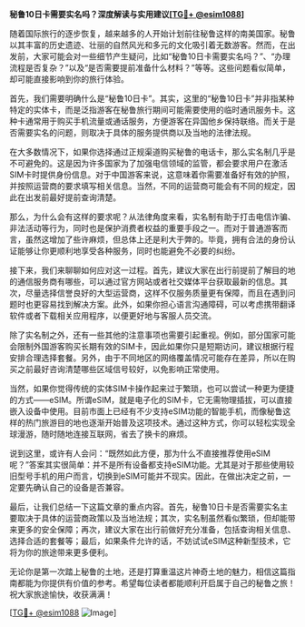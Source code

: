 **秘鲁10日卡需要实名吗？深度解读与实用建议[[TG💪+ @esim1088](https://t.me/s/esim1088)]**

随着国际旅行的逐步恢复，越来越多的人开始计划前往秘鲁这样的南美国家。秘鲁以其丰富的历史遗迹、壮丽的自然风光和多元的文化吸引着无数游客。然而，在出发前，大家可能会对一些细节产生疑问，比如“秘鲁10日卡需要实名吗？”、“办理流程是否复杂？”以及“是否需要提前准备什么材料？”等等。这些问题看似简单，却可能直接影响到你的旅行体验。

首先，我们需要明确什么是“秘鲁10日卡”。其实，这里的“秘鲁10日卡”并非指某种特定的实体卡，而是泛指游客在秘鲁旅行期间可能需要使用的临时通讯服务卡。这种卡通常用于购买手机流量或通话服务，方便游客在异国他乡保持联络。而关于是否需要实名的问题，则取决于具体的服务提供商以及当地的法律法规。

在大多数情况下，如果你选择通过正规渠道购买秘鲁的电话卡，那么实名制几乎是不可避免的。这是因为许多国家为了加强电信领域的监管，都会要求用户在激活SIM卡时提供身份信息。对于中国游客来说，这意味着你需要准备好有效的护照，并按照运营商的要求填写相关信息。当然，不同的运营商可能会有不同的规定，因此在出发前最好提前查询清楚。

那么，为什么会有这样的要求呢？从法律角度来看，实名制有助于打击电信诈骗、非法活动等行为，同时也是保护消费者权益的重要手段之一。而对于普通游客而言，虽然这增加了些许麻烦，但总体上还是利大于弊的。毕竟，拥有合法的身份认证能够让你更顺利地享受各种服务，同时也能避免不必要的纠纷。

接下来，我们来聊聊如何应对这一过程。首先，建议大家在出行前提前了解目的地的通信服务商有哪些，可以通过官方网站或者社交媒体平台获取最新的信息。其次，尽量选择信誉良好的大型运营商，这样不仅服务质量更有保障，而且在遇到问题时也更容易找到解决方案。此外，如果你担心语言沟通障碍，可以考虑携带翻译软件或者下载相关应用程序，以便更好地与客服人员交流。

除了实名制之外，还有一些其他的注意事项也需要引起重视。例如，部分国家可能会限制外国游客购买长期有效的SIM卡，因此如果你只是短期访问，建议根据行程安排合理选择套餐。另外，由于不同地区的网络覆盖情况可能存在差异，所以在购买之前最好咨询清楚哪些区域信号较好，以免影响正常使用。

当然，如果你觉得传统的实体SIM卡操作起来过于繁琐，也可以尝试一种更为便捷的方式——eSIM。所谓eSIM，就是电子化的SIM卡，它无需物理插拔，可以直接嵌入设备中使用。目前市面上已经有不少支持eSIM功能的智能手机，而像秘鲁这样的热门旅游目的地也逐渐开始普及这项技术。通过这种方式，你可以轻松实现全球漫游，随时随地连接互联网，省去了换卡的麻烦。

说到这里，或许有人会问：“既然如此方便，那为什么不直接推荐使用eSIM呢？”答案其实很简单：并不是所有设备都支持eSIM功能。尤其是对于那些使用较旧型号手机的用户而言，切换到eSIM可能并不现实。因此，在做出决定之前，一定要先确认自己的设备是否兼容。

最后，让我们总结一下这篇文章的重点内容。首先，秘鲁10日卡是否需要实名主要取决于具体的运营商政策以及当地法规；其次，实名制虽然看似繁琐，但却能带来更多的安全保障；再次，建议大家在出行前做好充分准备，包括查询相关信息、选择合适的套餐等；最后，如果条件允许的话，不妨试试eSIM这种新型技术，它将为你的旅途带来更多便利。

无论你是第一次踏上秘鲁的土地，还是打算重温这片神奇土地的魅力，相信这篇指南都能为你提供有价值的参考。希望每位读者都能顺利开启属于自己的秘鲁之旅！祝大家旅途愉快，收获满满！

[[TG💪+ @esim1088](https://t.me/s/esim1088) ![Image](https://i.postimg.cc/4NQfJmqS/Snipaste-2025-05-13-00-14-12.png)]